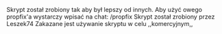 Skrypt został zrobiony tak aby był lepszy od innych.
Aby użyć owego propfix'a wystarczy wpisać na chat: /propfix
Skrypt został zrobiony przez Leszek74
Zakazane jest używanie skryptu w celu ,,komercyjnym,,
